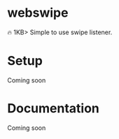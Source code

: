 # webswipe
🔥 1KB&gt; 
Simple to use swipe listener.

# Setup
Coming soon
# Documentation
Coming soon
